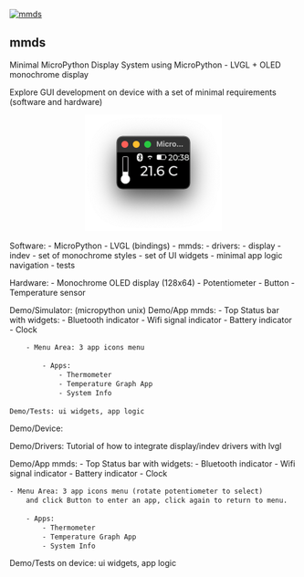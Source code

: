 [![mmds](https://github.com/Carglglz/mmds/actions/workflows/mmds_ci.yml/badge.svg)](https://github.com/Carglglz/mmds/actions/workflows/mmds_ci.yml)
## mmds


Minimal MicroPython Display System using MicroPython - LVGL + OLED monochrome display


Explore GUI development on device with a set of minimal requirements (software and hardware)


<div align="center">
  <img src="docs/img/thermometer.png" width="240" height="204">
</div>

Software:
    - MicroPython 
    - LVGL (bindings)
    - mmds:
        - drivers:
            - display 
            - indev
        - set of monochrome styles 
        - set of UI widgets
        - minimal app logic navigation
        - tests

Hardware:
    - Monochrome OLED display (128x64)
    - Potentiometer 
    - Button 
    - Temperature sensor


Demo/Simulator: (micropython unix)
    Demo/App mmds:
        - Top Status bar with widgets:
            - Bluetooth indicator 
            - Wifi signal indicator
            - Battery indicator
            - Clock
        
        - Menu Area: 3 app icons menu 

            - Apps:
                - Thermometer 
                - Temperature Graph App
                - System Info

    Demo/Tests: ui widgets, app logic

Demo/Device: 

Demo/Drivers: Tutorial of how to integrate display/indev drivers with lvgl

Demo/App mmds:
    - Top Status bar with widgets:
        - Bluetooth indicator 
        - Wifi signal indicator
        - Battery indicator
        - Clock
    
    - Menu Area: 3 app icons menu (rotate potentiometer to select)
        and click Button to enter an app, click again to return to menu.

        - Apps:
            - Thermometer 
            - Temperature Graph App
            - System Info

    
Demo/Tests on device: ui widgets, app logic

